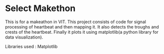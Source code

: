 # Select Makethon

This is for a makeathon in VIT.
This project consists of code for signal processing of heartbeat and then mapping it. 
It also detects the troughs and crests of the heartbeat. Finally it plots it using matplotlib(a python library for data visualization).

Libraries used :
Matplotlib
